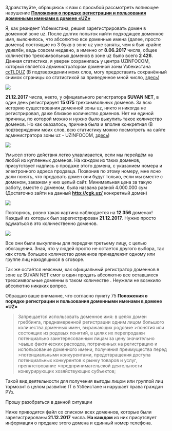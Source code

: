   Здравствуйте, обращаюсь к вам с просьбой рассмотреть вопиющее нарушение [**Положения о порядке регистрации и пользования доменными именами в домене «UZ»**](http://lex.uz/pages/getpage.aspx?lact_id=1368177)

  Я, как резидент Узбекистана, решил зарегистрировать домен в доменной зоне uz. После долгих попыток найти подходящее доменное имя, выяснилось, что абсолютно все доменные имена (далее, просто домены) состоящие из 3 букв в зоне uz уже заняты, чем я был крайне удивлён, ведь совсем недавно, а именно от **8.06.2017** числа, общее количество трехсимвольных доменов в зоне uz было всего **2 426**. Данная статистика, я уверен сохранилась у центра UZINFOCOM, который является администратором доменной зоны Узбекистана [ccTLDUZ](https://cctld.uz/) (В подтверждении моих слов, могу предоставить сохранённый снимок страницы со статистикой за приведенное мной число, [здесь](https://web.archive.org/web/20170608095918/https://cctld.uz/stat/))  

![](https://i.imgur.com/X4IbnmD.jpg)  
  
  **21.12.2017** числа, некто, у официального регистратора **SUVAN NET**, в один день регистрирует **15 075** трехсимвольных доменов. За всю историю существования доменной зоны uz, никто и никогда не регистрировал, даже близкое количество доменов. Нет ни единой причины, по которой можно и нужно было выкупить такое количество доменов. Но как оказалось, причина была и вполне конкретная (В подтверждении моих слов, всю статистику можно посмотреть на сайте администратора зоны uz - UZINFOCOM, [здесь](https://cctld.uz/stat/))  
  
 ![](https://i.imgur.com/zUa4RyU.jpg)
  
  Умысел этого действия легко улавливается, если мы перейдём на любой из купленных доменов. На каждом из таких доменов, присутствует надпись о продаже этого домена, с указанием номера и электронного адреса продавца. Позвонив по этому номеру, мне ясно дали понять, что продавать домен они будут только, если мы вместе с доменом, закажем у них целый сайт. Минимальная цена за такую работу, вместе с доменом, была названа равной 4.000.000 сум (Достаточно зайти на данный **http://cgk.uz/** конкретный домен)   
  
![](https://i.imgur.com/REM8cT5.jpg)

  Повторюсь, ровно такая картина наблюдается на **12 356** доменах! Каждый из которых был зарегистрирован **21.12.2017**. Нужно просто вдуматься в это количественно доменов.

![](https://i.imgur.com/GgjNuXP.jpg)

  Все они были выкуплены для передачи третьему лицу, с целью обогащения. Зная, что у людей просто не остается другого выбора, так как столь большое количество доменнов принадлежит одному или группе лиц находящихся в сговоре.
  
  Так же остаётся неясным, как официальный регистратор доменнов в зоне uz SUVAN NET смог в один продать абсолютно все оставшиеся трехсимвольные доменны в таком количестве . Неужели не вознкило абсолютно никаких вопрос.

  Обращаю ваше внимание, что согласно пункту 75 **Положения о порядке регистрации и пользования доменными именами в домене «UZ»**

>Запрещается использовать доменное имя:
>в целях домен греббинга, преднамеренной регистрации одним лицом большого количества доменных имен, выражающих родовые >понятия или состоящих из родовых понятий, в целях их перепродажи потенциально заинтересованным лицам за цену значительно >выше фактических расходов, потраченных на регистрацию и использование доменного имени, получения преимущества перед >потенциальными конкурентами, предотвращения доступа потенциальных конкурентов к рынку товаров и услуг, препятствование >предпринимательской деятельности конкурирующих хозяйствующих субъектов;

  Такой вид деятельности для получения выгоды лицом или группой лиц тормозит в целом развитие IT в Узбеистане и нарушает права граждан РУз.

  Прошу разобраться в данной ситуации
  
  Ниже приводится файл со списком всех доменнов, которые были зарегистрированы **21.12.2017** числа. **На каждом** из них присутсвует информация о продаже этого домена и единный номер телефона. 
